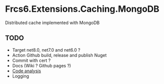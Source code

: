 # Frcs6.Extensions.Caching.MongoDB
Distributed cache implemented with MongoDB

## TODO
- Target net8.0, net7.0 and net6.0 ?
- Action Github build, release and publish Nuget
- Commit with cert ?
- Docs (Wiki ? Github pages ?)
- [Code analysis](https://learn.microsoft.com/en-us/dotnet/fundamentals/code-analysis/overview?tabs=net-8)
- Logging
